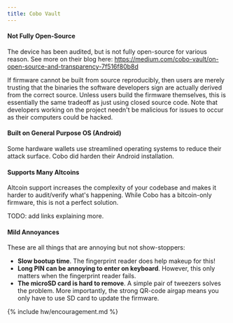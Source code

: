 ```yaml
---
title: Cobo Vault
---
```


#### Not Fully Open-Source
The device has been audited, but is not fully open-source for various reason.
See more on their blog here:
<https://medium.com/cobo-vault/on-open-source-and-transparency-7f516f80b8d>

If firmware cannot be built from source reproducibly, then users are merely trusting that the binaries the software developers sign are actually derived from the correct source.
Unless users build the firmware themselves, this is essentially the same tradeoff as just using closed source code.
Note that developers working on the project needn't be malicious for issues to occur as their computers could be hacked.

#### Built on General Purpose OS (Android)
Some hardware wallets use streamlined operating systems to reduce their attack surface.
Cobo did harden their Android installation.

#### Supports Many Altcoins
Altcoin support increases the complexity of your codebase and makes it harder to audit/verify what's happening.
While Cobo has a bitcoin-only firmware, this is not a perfect solution.

TODO: add links explaining more.

#### Mild Annoyances
These are all things that are annoying but not show-stoppers:
* **Slow bootup time**.
The fingerprint reader does help makeup for this!
* **Long PIN can be annoying to enter on keyboard**.
However, this only matters when the fingerprint reader fails.
* **The microSD card is hard to remove**.
A simple pair of tweezers solves the problem.
More importantly, the strong QR-code airgap means you only have to use SD card to update the firmware.


{% include hw/encouragement.md %}
